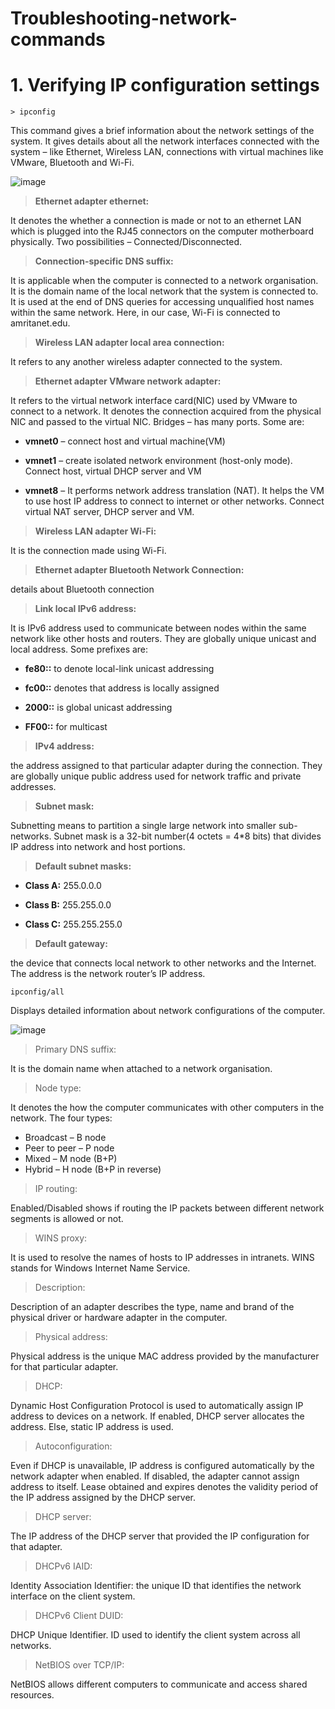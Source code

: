 # Troubleshooting-network-commands

# 1. Verifying IP configuration settings

```> ipconfig```

This command gives a brief information about the network settings of the system. It gives details about all the network interfaces connected with the system – like Ethernet, Wireless LAN, connections with virtual machines like VMware, Bluetooth and Wi-Fi.

![image](https://github.com/user-attachments/assets/bf63b708-abda-4865-bc9f-b7f3476a2f5b)

>**Ethernet adapter ethernet:**

It denotes the whether a connection is made or not to an ethernet LAN which is plugged into the RJ45 connectors on the computer motherboard physically. Two possibilities – Connected/Disconnected.

>**Connection-specific DNS suffix:**

It is applicable when the computer is connected to a network organisation. It is the domain name of the local network that the system is connected to. It is used at the end of DNS queries for accessing unqualified host names within the same network. Here, in our case, Wi-Fi is connected to amritanet.edu.

>**Wireless LAN adapter local area connection:**

It refers to any another wireless adapter connected to the system.

>**Ethernet adapter VMware network adapter:**

It refers to the virtual network interface card(NIC) used by VMware to connect to a network. It denotes the connection acquired from the physical NIC and passed to the virtual NIC. Bridges – has many ports. Some are:

- **vmnet0** – connect host and virtual machine(VM)
  
- **vmnet1** – create isolated network environment (host-only mode). Connect host, virtual DHCP server and VM
  
- **vmnet8** – It performs network address translation (NAT). It helps the VM to use host IP address to connect to internet or other networks. Connect virtual NAT server, DHCP server and VM.
  
>**Wireless LAN adapter Wi-Fi:**

It is the connection made using Wi-Fi.

>**Ethernet adapter Bluetooth Network Connection:**

details about Bluetooth connection

>**Link local IPv6 address:**

It is IPv6 address used to communicate between nodes within the same network like other hosts and routers. They are globally unique unicast and local address. Some prefixes are:

- **fe80::** to denote local-link unicast addressing
  
- **fc00::** denotes that address is locally assigned

- **2000::** is global unicast addressing

- **FF00::** for multicast
  
>**IPv4 address:**

the address assigned to that particular adapter during the connection. They are globally unique public address used for network traffic and private addresses.

>**Subnet mask:**

Subnetting means to partition a single large network into smaller sub-networks. Subnet mask is a 32-bit number(4 octets = 4*8 bits) that divides IP address into network and host portions.

>**Default subnet masks:**

- **Class A:** 255.0.0.0

- **Class B:** 255.255.0.0
  
- **Class C:** 255.255.255.0
  
>**Default gateway:**

the device that connects local network to other networks and the Internet. The address is the network router’s IP address.


```ipconfig/all```

Displays detailed information about network configurations of the computer.

![image](https://github.com/user-attachments/assets/bf90035e-e555-46e7-888b-2045246219f0)

>Primary DNS suffix:

It is the domain name when attached to a network organisation.

>Node type:

It denotes the how the computer communicates with other computers in the network. The four types: 
- Broadcast – B node
- Peer to peer – P node
- Mixed – M node (B+P)
- Hybrid – H node (B+P in reverse)

>IP routing:

Enabled/Disabled shows if routing the IP packets between different network segments is allowed or not.

>WINS proxy:

It is used to resolve the names of hosts to IP addresses in intranets. WINS stands for Windows Internet Name Service.

>Description:

Description of an adapter describes the type, name and brand of the physical driver or hardware adapter in the computer.

>Physical address:

Physical address is the unique MAC address provided by the manufacturer for that particular adapter.

>DHCP:

Dynamic Host Configuration Protocol is used to automatically assign IP address to devices on a network. If enabled, DHCP server allocates the address. Else, static IP address is used.

>Autoconfiguration:

Even if DHCP is unavailable, IP address is configured automatically by the network adapter when enabled. If disabled, the adapter cannot assign address to itself. Lease obtained and expires denotes the validity period of the IP address assigned by the DHCP server.

>DHCP server:

The IP address of the DHCP server that provided the IP configuration for that adapter.

>DHCPv6 IAID:

Identity Association Identifier: the unique ID that identifies the network interface on the client system.

>DHCPv6 Client DUID:

DHCP Unique Identifier. ID used to identify the client system across all networks.

>NetBIOS over TCP/IP:

NetBIOS allows different computers to communicate and access shared resources.
